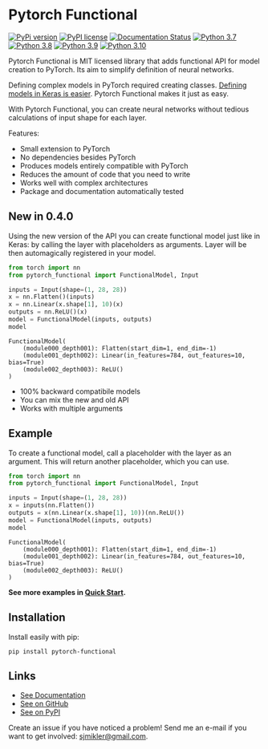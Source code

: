 # Pytorch Functional

[//]: # (To get badges go to https://shields.io/ and use https://pypi.org/pypi/slicemap/json as data url. Query fields using dot as the separator.)

[![PyPi version](https://img.shields.io/badge/dynamic/json?label=latest&query=info.version&url=https%3A%2F%2Fpypi.org%2Fpypi%2Fpytorch-functional%2Fjson)](https://pypi.org/project/pytorch-functional)
[![PyPI license](https://img.shields.io/badge/dynamic/json?label=license&query=info.license&url=https%3A%2F%2Fpypi.org%2Fpypi%2Fpytorch-functional%2Fjson)](https://pypi.org/project/pytorch-functional)
[![Documentation Status](https://readthedocs.org/projects/slicemap/badge/?version=latest)](https://pytorch-functional.readthedocs.io/en/latest/?badge=latest)
[![Python 3.7](https://github.com/gahaalt/pytorch-functional/actions/workflows/python37.yaml/badge.svg)](https://github.com/gahaalt/pytorch-functional/actions/workflows/python37.yaml)
[![Python 3.8](https://github.com/gahaalt/pytorch-functional/actions/workflows/python38.yaml/badge.svg)](https://github.com/gahaalt/pytorch-functional/actions/workflows/python38.yaml)
[![Python 3.9](https://github.com/gahaalt/pytorch-functional/actions/workflows/python39.yaml/badge.svg)](https://github.com/gahaalt/pytorch-functional/actions/workflows/python39.yaml)
[![Python 3.10](https://github.com/gahaalt/pytorch-functional/actions/workflows/python310.yaml/badge.svg)](https://github.com/gahaalt/pytorch-functional/actions/workflows/python310.yaml)

Pytorch Functional is MIT licensed library that adds functional API for model creation to PyTorch.
Its aim to simplify definition of neural networks.

Defining complex models in PyTorch required creating classes.
[Defining models in Keras is easier](https://www.tensorflow.org/guide/keras/functional).
Pytorch Functional makes it just as easy.

With Pytorch Functional, you can create neural networks without tedious calculations of input shape for each layer.

Features:

* Small extension to PyTorch
* No dependencies besides PyTorch
* Produces models entirely compatible with PyTorch
* Reduces the amount of code that you need to write
* Works well with complex architectures
* Package and documentation automatically tested

## New in 0.4.0

Using the new version of the API you can create functional model just like in Keras:
by calling the layer with placeholders as arguments. Layer will be then automagically registered in your model.

```py
from torch import nn
from pytorch_functional import FunctionalModel, Input

inputs = Input(shape=(1, 28, 28))
x = nn.Flatten()(inputs)
x = nn.Linear(x.shape[1], 10)(x)
outputs = nn.ReLU()(x)
model = FunctionalModel(inputs, outputs)
model
```

```
FunctionalModel(
    (module000_depth001): Flatten(start_dim=1, end_dim=-1)
    (module001_depth002): Linear(in_features=784, out_features=10, bias=True)
    (module002_depth003): ReLU()
)
```

* 100% backward compatibile models
* You can mix the new and old API
* Works with multiple arguments

## Example

To create a functional model, call a placeholder with the layer as an argument.
This will return another placeholder, which you can use.

```py
from torch import nn
from pytorch_functional import FunctionalModel, Input

inputs = Input(shape=(1, 28, 28))
x = inputs(nn.Flatten())
outputs = x(nn.Linear(x.shape[1], 10))(nn.ReLU())
model = FunctionalModel(inputs, outputs)
model
```

```
FunctionalModel(
    (module000_depth001): Flatten(start_dim=1, end_dim=-1)
    (module001_depth002): Linear(in_features=784, out_features=10, bias=True)
    (module002_depth003): ReLU()
)
```

**See more examples in [Quick Start](https://pytorch-functional.readthedocs.io/en/latest/quick_start/).**

## Installation

Install easily with pip:

```
pip install pytorch-functional
```

## Links

* [See Documentation](https://pytorch-functional.readthedocs.io/)
* [See on GitHub](https://github.com/gahaalt/pytorch-functional/)
* [See on PyPI](https://pypi.org/project/pytorch-functional/)

Create an issue if you have noticed a problem!
Send me an e-mail if you want to get involved: [sjmikler@gmail.com](mailto:sjmikler@gmail.com).
